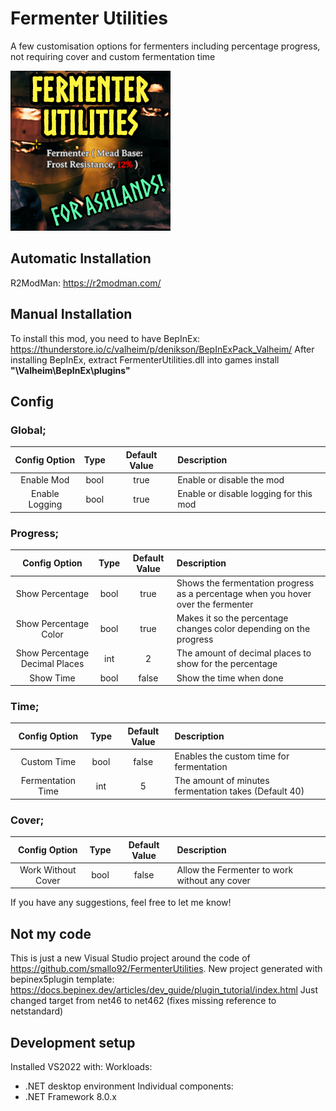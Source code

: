 # Fermenter Utilities
A few customisation options for fermenters including percentage progress, not requiring cover and custom fermentation time

![icon](thunderstore/icon.png "icon")

## Automatic Installation
R2ModMan: https://r2modman.com/

## Manual Installation
To install this mod, you need to have BepInEx: https://thunderstore.io/c/valheim/p/denikson/BepInExPack_Valheim/
After installing BepInEx, extract FermenterUtilities.dll into games install **"\Valheim\BepInEx\plugins"**

## Config

### Global;
| Config Option | Type | Default Value | Description |
|:-------------:|:-----------:|:-----------:|:-----------|
| Enable Mod | bool | true | Enable or disable the mod |
| Enable Logging | bool | true | Enable or disable logging for this mod |

### Progress;
| Config Option | Type | Default Value | Description |
|:-----------:|:-----------:|:-----------:|:-----------|
| Show Percentage | bool | true | Shows the fermentation progress as a percentage when you hover over the fermenter |
| Show Percentage Color | bool | true | Makes it so the percentage changes color depending on the progress |
| Show Percentage Decimal Places | int | 2 | The amount of decimal places to show for the percentage |
| Show Time | bool | false | Show the time when done |

### Time;
| Config Option | Type | Default Value | Description |
|:-----------:|:-----------:|:-----------:|:-----------|
| Custom Time | bool | false | Enables the custom time for fermentation |
| Fermentation Time | int | 5 | The amount of minutes fermentation takes (Default 40) |

### Cover;
| Config Option | Type | Default Value | Description |
|:-----------:|:-----------:|:-----------:|:-----------|
| Work Without Cover | bool | false | Allow the Fermenter to work without any cover |

If you have any suggestions, feel free to let me know!

## Not my code
This is just a new Visual Studio project around the code of https://github.com/smallo92/FermenterUtilities.
New project generated with bepinex5plugin template: https://docs.bepinex.dev/articles/dev_guide/plugin_tutorial/index.html
Just changed target from net46 to net462 (fixes missing reference to netstandard)

## Development setup
Installed VS2022 with:
Workloads:
- .NET desktop environment
Individual components:
- .NET Framework 8.0.x
